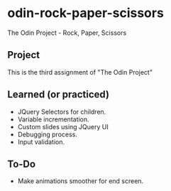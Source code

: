 # odin-rock-paper-scissors
The Odin Project - Rock, Paper, Scissors
## Project
This is the third assignment of "The Odin Project"
## Learned (or practiced)
- JQuery Selectors for children.
- Variable incrementation.
- Custom slides using JQuery UI
- Debugging process.
- Input validation.
## To-Do
- Make animations smoother for end screen.